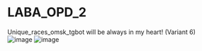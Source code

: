 # LABA_OPD_2
Unique_races_omsk_tgbot will be always in my heart! (Variant 6)<br />
![image](https://user-images.githubusercontent.com/66479764/235484982-b703e1fe-3382-4345-89d7-7a45f428a608.png)
![image](https://user-images.githubusercontent.com/66479764/235485397-a84b1a66-b9d4-498b-b11a-b8ab9368c61b.png)

